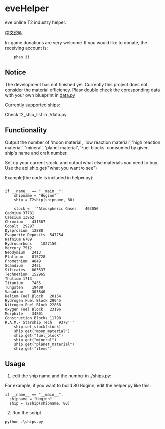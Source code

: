 # eveHelper
eve online T2 industry helper.

[中文说明](README_zh_cn.md)

In-game donations are very welcome. If you would like to donate, the receiving account is: 

        phan ii

## Notice

The development has not finished yet. Currently this project does not consider the material efficiency. Plase double check the coresponding data with your own blueprint in [data.py](data.py)

Currently supported ships:

Check t2_ship_list in ./data.py

## Functionality

Output the number of 'moon material', 'low reaction material', 'high reaction material', 'mineral', 'planet material', 'Fuel blocks' comsumed by given ship's name and craft number.

Set up your current stock, and output what else materials you need to buy. Use the api ship.get("what you want to see")

Example(the code is included in helper.py):

```

if __name__ == "__main__":
    shipname = "Huginn"
    ship = T2ship(shipname, 80)

    stock = '''Atmospheric Gases	403056
Cadmium	37781
Caesium	13862
Chromium	431567
Cobalt	29297
Dysprosium	12888
Evaporite Deposits	547754
Hafnium	6789
Hydrocarbons	1027150
Mercury	7512
Neodymium	2413
Platinum	815728
Promethium	4849
Scandium	2421
Silicates	803537
Technetium	152965
Thulium	1713
Titanium	7455
Tungsten	19400
Vanadium	303840
Helium Fuel Block	20154
Hydrogen Fuel Block	29045
Nitrogen Fuel Block	22868
Oxygen Fuel Block	23196
Morphite	34801
Construction Blocks	11798
R.A.M.- Starship Tech	9378'''
    ship.set_stock(stock)
    ship.get("moon_material")
    ship.get("fuel_block")
    ship.get("mineral")
    ship.get("planet_material")
    ship.get("items")

```

## Usage

1. edit the ship name and the number in ./ships.py:

  For example, if you want to build 80 Huginn, edit the helper.py like this: 
  ```
  if __name__ == "__main__":
    shipname = "Huginn"
    ship = T2ship(shipname, 80)
  ```

2. Run the script
  ```
  python .\ships.py
  ```


